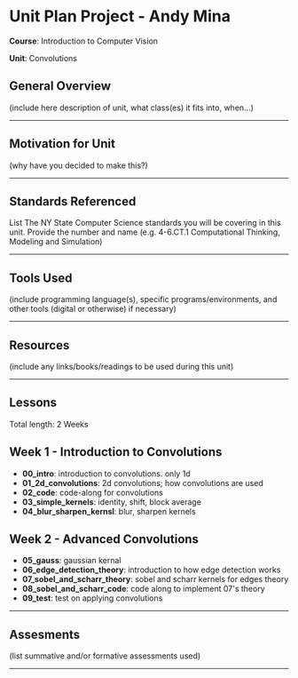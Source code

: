 # Unit Plan Project - Andy Mina

**Course**: Introduction to Computer Vision

**Unit**: Convolutions

## General Overview

(include here description of unit, what class(es) it fits into, when...)

---

## Motivation for Unit

(why have you decided to make this?)

---

## Standards Referenced

List The NY State Computer Science standards you will be covering in this unit. Provide the number and name (e.g. 4-6.CT.1 Computational Thinking, Modeling and Simulation)

---

## Tools Used

(include programming language(s), specific programs/environments, and other tools (digital or otherwise) if necessary)

---

## Resources

(include any links/books/readings to be used during this unit)

---

## Lessons

Total length: 2 Weeks

## Week 1 - Introduction to Convolutions

- **00_intro**: introduction to convolutions. only 1d
- **01_2d_convolutions**: 2d convolutions; how convolutions are used
- **02_code**: code-along for convolutions
- **03_simple_kernels**: identity, shift, block average
- **04_blur_sharpen_kernsl**: blur, sharpen kernels

## Week 2 - Advanced Convolutions

- **05_gauss**: gaussian kernal
- **06_edge_detection_theory**: introduction to how edge detection works
- **07_sobel_and_scharr_theory**: sobel and scharr kernels for edges theory
- **08_sobel_and_scharr_code**: code along to implement 07's theory
- **09_test**: test on applying convolutions

---

## Assesments

(list summative and/or formative assessments used)

---
